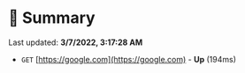 # 📖 Summary
Last updated: **3/7/2022, 3:17:28 AM**

- `GET` [https://google.com](https://google.com) - **Up** (194ms)

